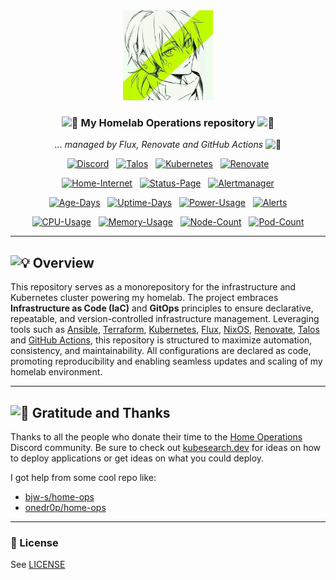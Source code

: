 <div align="center">

<img src="https://github.com/soulwhisper/homelab-ops/blob/main/docs/_assets/logo.jpg?raw=true" width="144px" height="144px"/>

### <img src="https://fonts.gstatic.com/s/e/notoemoji/latest/1f680/512.gif" alt="🚀" width="16" height="16"> My Homelab Operations repository <img src="https://fonts.gstatic.com/s/e/notoemoji/latest/1f6a7/512.gif" alt="🚧" width="16" height="16">

_... managed by Flux, Renovate and GitHub Actions_ <img src="https://fonts.gstatic.com/s/e/notoemoji/latest/1f916/512.gif" alt="🤖" width="16" height="16">

</div>

<div align="center">

[![Discord](https://img.shields.io/discord/673534664354430999?style=for-the-badge&label&logo=discord&logoColor=white&color=blue)](https://discord.gg/homelab-operations)&nbsp;&nbsp;
[![Talos](https://img.shields.io/endpoint?url=https%3A%2F%2Fkromgo.noirprime.com%2Ftalos_version&style=for-the-badge&logo=talos&logoColor=white&color=blue&label=%20)](https://talos.dev)&nbsp;&nbsp;
[![Kubernetes](https://img.shields.io/endpoint?url=https%3A%2F%2Fkromgo.noirprime.com%2Fkubernetes_version&style=for-the-badge&logo=kubernetes&logoColor=white&color=blue&label=%20)](https://kubernetes.io)&nbsp;&nbsp;
[![Renovate](https://img.shields.io/github/actions/workflow/status/soulwhisper/renovate-config/schedule-renovate.yaml?branch=main&label=&logo=renovatebot&style=for-the-badge&color=blue)](https://github.com/soulwhisper/renovate-config/schedule-renovate.yaml)

</div>

<div align="center">

[![Home-Internet](https://img.shields.io/uptimerobot/status/m793494864-dfc695db066960233ac70f45?color=brightgreeen&label=Home%20Internet&style=for-the-badge&logo=ubiquiti&logoColor=white)](https://gatus.noirprime.com)&nbsp;&nbsp;
[![Status-Page](https://img.shields.io/uptimerobot/status/m793599155-ba1b18e51c9f8653acd0f5c1?color=brightgreeen&label=Status%20Page&style=for-the-badge&logo=statuspage&logoColor=white)](https://gatus.noirprime.com)&nbsp;&nbsp;
[![Alertmanager](https://img.shields.io/uptimerobot/status/m793494864-dfc695db066960233ac70f45?color=brightgreeen&label=Alertmanager&style=for-the-badge&logo=prometheus&logoColor=white)](https://gatus.noirprime.com)

</div>

<div align="center">

[![Age-Days](https://img.shields.io/endpoint?url=https%3A%2F%2Fkromgo.noirprime.com%2Fcluster_age_days&style=flat-square&label=Age)](https://github.com/kashalls/kromgo)&nbsp;&nbsp;
[![Uptime-Days](https://img.shields.io/endpoint?url=https%3A%2F%2Fkromgo.noirprime.com%2Fcluster_uptime_days&style=flat-square&label=Uptime)](https://github.com/kashalls/kromgo)&nbsp;&nbsp;
[![Power-Usage](https://img.shields.io/endpoint?url=https%3A%2F%2Fkromgo.noirprime.com%2Fcluster_power_usage&style=flat-square&label=Power)](https://github.com/kashalls/kromgo)&nbsp;&nbsp;
[![Alerts](https://img.shields.io/endpoint?url=https%3A%2F%2Fkromgo.noirprime.com%2Fcluster_alert_count&style=flat-square&label=Alerts)](https://github.com/kashalls/kromgo)

</div>

<div align="center">

[![CPU-Usage](https://img.shields.io/endpoint?url=https%3A%2F%2Fkromgo.noirprime.com%2Fcluster_cpu_usage&style=flat-square&label=CPU)](https://github.com/kashalls/kromgo)&nbsp;&nbsp;
[![Memory-Usage](https://img.shields.io/endpoint?url=https%3A%2F%2Fkromgo.noirprime.com%2Fcluster_memory_usage&style=flat-square&label=Memory)](https://github.com/kashalls/kromgo)&nbsp;&nbsp;
[![Node-Count](https://img.shields.io/endpoint?url=https%3A%2F%2Fkromgo.noirprime.com%2Fcluster_node_count&style=flat-square&label=Nodes)](https://github.com/kashalls/kromgo)&nbsp;&nbsp;
[![Pod-Count](https://img.shields.io/endpoint?url=https%3A%2F%2Fkromgo.noirprime.com%2Fcluster_pod_count&style=flat-square&label=Pods)](https://github.com/kashalls/kromgo)

</div>

---

## <img src="https://fonts.gstatic.com/s/e/notoemoji/latest/1f4a1/512.gif" alt="💡" width="20" height="20"> Overview

This repository serves as a monorepository for the infrastructure and Kubernetes cluster powering my homelab. The project embraces **Infrastructure as Code (IaC)** and **GitOps** principles to ensure declarative, repeatable, and version-controlled infrastructure management. Leveraging tools such as [Ansible](https://www.ansible.com/), [Terraform](https://www.terraform.io/), [Kubernetes](https://kubernetes.io/), [Flux](https://github.com/fluxcd/flux2), [NixOS](https://nixos.org/), [Renovate](https://github.com/renovatebot/renovate), [Talos](https://www.talos.dev) and [GitHub Actions](https://github.com/features/actions), this repository is structured to maximize automation, consistency, and maintainability. All configurations are declared as code, promoting reproducibility and enabling seamless updates and scaling of my homelab environment.

---

## <img src="https://fonts.gstatic.com/s/e/notoemoji/latest/1f64f/512.gif" alt="🙏" width="20" height="20"> Gratitude and Thanks

Thanks to all the people who donate their time to the [Home Operations](https://discord.gg/home-operations) Discord community. Be sure to check out [kubesearch.dev](https://kubesearch.dev/) for ideas on how to deploy applications or get ideas on what you could deploy.

I got help from some cool repo like:

- [bjw-s/home-ops](https://github.com/bjw-s/home-ops)
- [onedr0p/home-ops](https://github.com/onedr0p/home-ops)

---

### 🔏 License

See [LICENSE](https://github.com/soulwhisper/homelab-ops/blob/main/LICENSE)

